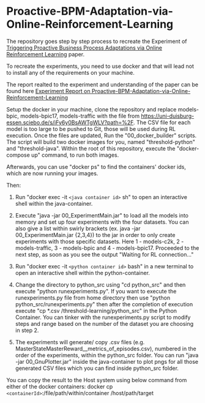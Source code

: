 # Proactive-BPM-Adaptation-via-Online-Reinforcement-Learning

The repository goes step by step process to recreate the Experiment of [Triggering Proactive Business Process Adaptations via Online Reinforcement Learning](https://doi.org/10.1007/978-3-030-58666-9_16) paper.

To recreate the experiments, you need to use docker and that will lead not to install any of the requirements on your machine.

The report realted to the experiment and understanding of the paper can be found here [Experiment Report on Proactive-BPM-Adaptation-via-Online-Reinforcement-Learning](https://www.dropbox.com/s/hlccrw7t9gzlpzn/Proactive-BPM-Adaptation-via-Online-Reinforcement-Learning_Experiment-Report.pdf?dl=1)

Setup the docker in your machine, clone the repository and replace models-bpic, models-bpic17, models-traffic with the file from https://uni-duisburg-essen.sciebo.de/s/iFy6y0BsAWTgWLV?path=%2F. The CSV file for each model is too large to be pushed to Git, those will be used during RL execution. Once the files are updated, Run the "00_docker_builder" scripts. The script will build two docker images for you, named "threshold-python" and "threshold-java". Within the root of this repository, execute the "docker-compose up" command, to run both images.

Afterwards, you can use "docker ps" to find the containers' docker ids, which are now running your images.

Then:

1. Run "docker exec -it ```<java container id>``` sh" to open an interactive shell within the java-container.

2. Execute "java -jar 00_ExperimentMain.jar" to load all the models into memory and set up four experiments with the four datasets. You can also give a list within swirly brackets (ex. java -jar 00_ExperimentMain.jar {2,3,4}) to the jar in order to only create experiments with those specific datasets. Here  1 - models-c2k, 2 - models-traffic, 3 - models-bpic and 4 - models-bpic17.  Proceeded to the next step, as soon as you see the output "Waiting for RL connection..."

3. Run "docker exec -it ```<python container id>``` bash" in a new terminal to open an interactive shell within the python-container.

4. Change the directory to python_src using "cd python_src" and then execute "python runexperiments.py". If you want to execute the runexperiments.py file from home directory then use "python python_src/runexperiments.py" then after the completion of execution execute "cp *.csv /threshold-learning/python_src" in the Python Container. You can tinker with the runexperiments.py script to modify steps and range based on the number of the dataset you are choosing in step 2.

5. The experiments will generate/ copy .csv files (e.g. MasterStateMasterReward_<experiment number>_metrics_of_episodes.csv), numbered in the order of the experiments, within the python_src folder. You can run "java -jar 00_GnuPlotter.jar" inside the java-container to plot pngs for all those generated CSV files which you can find inside python_src folder.


You can copy the result to the Host system using below command from either of the docker containers:
docker cp ```<containerId>```:/file/path/within/container /host/path/target
